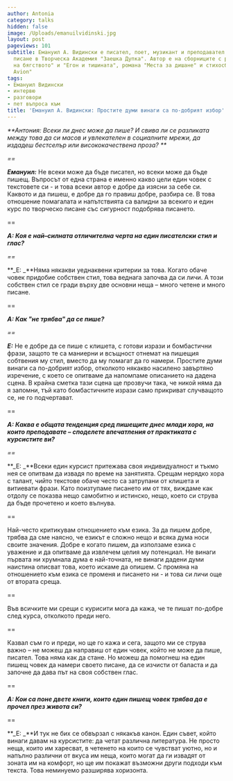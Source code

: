 ```yaml
---
author: Antonia
category: talks
hidden: false
image: /Uploads/emanuilvidinski.jpg
layout: post
pageviews: 101
subtitle: Емануил А. Видински e писател, поет, музикант и преподавател по творческо
  писане в Творческа Академия "Заешка Дупка". Автор е на сборниците с разкази "Картографии
  на бягството" и "Егон и тишината", романа "Места за дишане" и стихосбирката "Par
  Avion"
tags:
- Емануил Видински
- интервю
- разговори
- пет въпроса към
title: 'Емануил А. Видински: Простите думи винаги са по-добрият избор'
---
```


_**Антония: Всеки ли днес може да пише? И свива ли се разликата между това да си масов и увлекателен в социалните мрежи, да издадеш бестселър или висококачествена проза? **_

_\==_

_**Емануил:**_ Не всеки може да бъде писател, но всеки може да бъде пишещ. Въпросът от една страна е именно какво цели един човек с текстовете си - и това всеки автор е добре да изясни за себе си. Каквото и да пишеш, е добре да го правиш добре, разбира се. В това отношение помагалата и напътствията са валидни за всекиго и един курс по творческо писане със сигурност подобрява писането.

\==

**_А: Коя е най–силната отличителна черта на един писателски стил и глас?_**

_\==_

**_Е: _**Няма някакви уеднаквени критерии за това. Когато обаче човек придобие собствен стил, това веднага започва да си личи. А този собствен стил се гради върху две основни неща – много четене и много писане.

\==

**_А: Как "не трябва" да се пише?_**

_\==_

**_Е:_** Не е добре да се пише с клишета, с готови изрази и бомбастични фрази, защото те са маниерни и всъщност отнемат на пишещия собтвения му стил, вместо да му помагат да го намери. Простите думи винаги са по-добрият избор, отколкото някакво насилено завъртяно изречение, с което се опитваме да напомпаме описанието на дадена сцена. В крайна сметка тази сцена ще прозвучи така, че никой няма да я запомни, тъй като бомбастичните изрази само прикриват случващото се, не го подчертават.

\==

**_А: Каква е общата тенденция сред пишещите днес млади хора, на които преподавате – споделете впечатления от практиката с курсистите ви?_**

_\==_

**_Е: _**Всеки един курсист притежава своя индивидуалност и тъкмо нея се опитвам да извадя по време на занятията. Срещам нерядко хора с талант, чийто текстове обаче често са затрупани от клишета и витиевати фрази. Като поизтупаме писането им от тях, виждаме как отдолу се показва нещо самобитно и истинско, нещо, което си струва да бъде прочетено и което вълнува.

\==

Най-често критикувам отношението към езика. За да пишем добре, трябва да сме наясно, че езикът е сложно нещо и всяка дума носи своите значения. Добре е когато пишем, да използаме езика с уважение и да опитваме да извлечем целия му потенциал. Не винаги първата ни хрумнала дума е най-точната, не винаги дадени думи наистина описват това, което искаме да опишем. С промяна на отношението към езика се променя и писането ни - и това си личи още от втората среща.

\==

Във всичките ми срещи с курисити мога да кажа, че те пишат по-добре след курса, отколкото преди него.

\==

Казвал съм го и преди, но ще го кажа и сега, защото ми се струва важно – не можеш да направиш от един човек, който не може да пише, писател. Това няма как да стане. Но можеш да помогнеш на един пишещ човек да намери своето писане, да се изчисти от баласта и да започне да дава път на своя собствен глас.

\==

**_А: Кои са поне двете книги, които един пишещ човек трябва да е прочел през живота си?_**

\==

**_Е: _**И тук не бих се обвързал с някакъв канон. Един съвет, който винаги давам на курсистите: да четат различна литература. Не просто неща, които им харесват, в четенето на които се чувстват уютно, но и напълно различни от вкуса им неща, които могат да ги извадят от зоната им на комфорт, но ще им покажат възможни други подходи към текста. Това неминуемо разширява хоризонта.